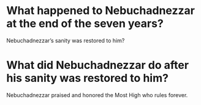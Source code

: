# What happened to Nebuchadnezzar at the end of the seven years?

Nebuchadnezzar’s sanity was restored to him?

# What did Nebuchadnezzar do after his sanity was restored to him?

Nebuchadnezzar praised and honored the Most High who rules forever.
